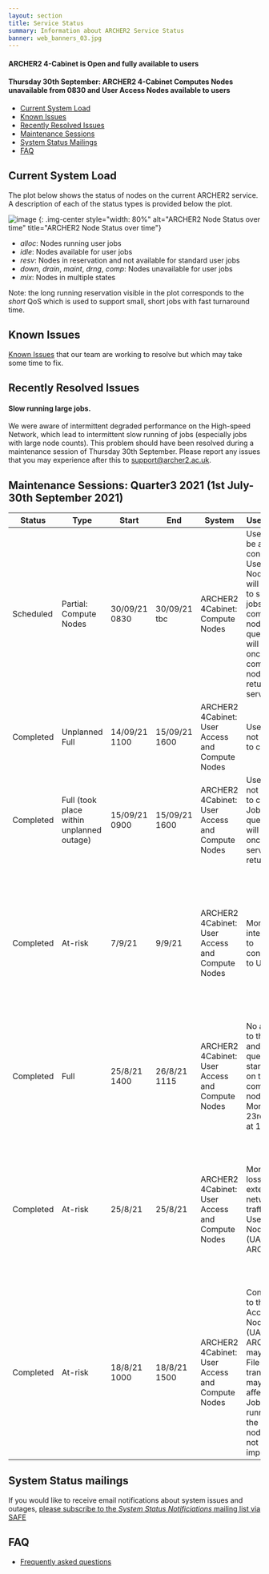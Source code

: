 ```yaml
---
layout: section
title: Service Status
summary: Information about ARCHER2 Service Status
banner: web_banners_03.jpg
---
```

#### ARCHER2 4-Cabinet is Open and fully available to users
#### Thursday 30th September: ARCHER2 4-Cabinet Computes Nodes unavailable from 0830 and User Access Nodes available to users

- [Current System Load](#current-system-load)
- [Known Issues](#known-issues)
- [Recently Resolved Issues](#recently-resolved-issues)
- [Maintenance Sessions](#maintenance-sessions)
- [System Status Mailings](#system-status-mailings)
- [FAQ](#faq)

## Current System Load

The plot below shows the status of nodes on the current ARCHER2 service. A description of each
of the status types is provided below the plot.

![image](https://safe.epcc.ed.ac.uk/Graphs/4cab.png)
{: .img-center style="width: 80%" 
alt="ARCHER2 Node Status over time" 
title="ARCHER2 Node Status over time"}

- *alloc*: Nodes running user jobs
- *idle*: Nodes available for user jobs
- *resv*: Nodes in reservation and not available for standard user jobs
- *down*, *drain*, *maint*, *drng*, *comp*: Nodes unavailable for user jobs
- *mix*: Nodes in multiple states 

Note: the long running reservation visible in the plot corresponds to the *short* QoS which
is used to support small, short jobs with fast turnaround time.

## Known Issues
[Known Issues](https://docs.archer2.ac.uk/known-issues/) that our team are working to resolve but which may take some time to fix.

## Recently Resolved Issues
####  Slow running large jobs.

We were aware of intermittent degraded performance on the High-speed Network, which lead to intermittent slow running of jobs (especially jobs with large node counts). This problem should have been resolved during a maintenance session of Thursday 30th September.
Please report any issues that you may experience after this to support@archer2.ac.uk. 


## Maintenance Sessions: Quarter3 2021 (1st July-30th September 2021)

| Status | Type | Start | End | System | User Impact | Reason |
| ---    | ---  | ---   | --- | ---    | ---         | ---    |
| Scheduled | Partial: Compute Nodes | 30/09/21 0830 | 30/09/21 tbc | ARCHER2 4Cabinet: Compute Nodes | Users will be able to connect to User Access Nodes and will be able to submit jobs to the compute nodes. The queued jobs will start once the compute nodes are returned to service. | A switch within the 4 Cabinet Service requires a reboot |
| Completed | Unplanned Full | 14/09/21 1100 | 15/09/21 1600 | ARCHER2 4Cabinet: User Access and Compute Nodes | Users will not be able to connect. | Power Issues within the Edinburgh area |
| Completed | Full (took place within unplanned outage) | 15/09/21 0900 | 15/09/21 1600 | ARCHER2 4Cabinet: User Access and Compute Nodes | Users will not be able to connect. Jobs can be queued and will start once the service returns | Apply a fix for Singularity Issue. |
| Completed | At-risk | 7/9/21 | 9/9/21 | ARCHER2 4Cabinet: User Access and Compute Nodes | Momentary interruptions to connections to UANs |  Allow our HPC Systems team to move the ARCHER2 4 cabinet system to a new Network at the Advanced Computing Facility (ACF) |
| Completed | Full | 25/8/21 1400 | 26/8/21 1115 | ARCHER2 4Cabinet: User Access and Compute Nodes | No access to the UANs and the queues will start to drain on the compute nodes from Monday 23rd August at 1400  |  Allow HPE Systems team to apply an essential security patch to the ARCHER2 4 cabinet system |
| Completed | At-risk | 25/8/21 | 25/8/21 | ARCHER2 4Cabinet: User Access and Compute Nodes | Momentary loss of external network traffic to the User Access Nodes (UAN) on ARCHER2 |  Allow our HPC Systems team to move the ARCHER2 4 cabinet system to a new Network at the Advanced Computing Facility (ACF) |
| Completed | At-risk | 18/8/21 1000 | 18/8/21 1500 | ARCHER2 4Cabinet: User Access and Compute Nodes | Connection to the User Access Nodes (UAN) on ARCHER2 may be lost.  File transfers may be affected. Jobs running on the compute nodes will not be impacted |  Allow our HPC Systems team to move the ARCHER2 4 cabinet system to a new Network at the Advanced Computing Facility (ACF) |

## System Status mailings
If you would like to receive email notifications about system issues and outages, [please subscribe to the *System Status Notificiations* mailing list via SAFE](https://epcced.github.io/safe-docs/safe-for-users/#how-to-get-added-to-or-removed-from-the-email-mailing-list)

## FAQ
* [Frequently asked questions](https://docs.archer2.ac.uk/faq/)
